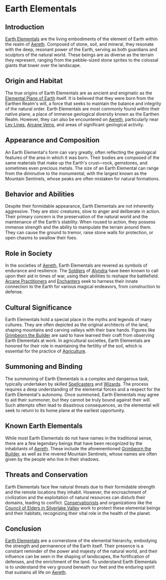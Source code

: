 # Earth Elementals

## Introduction

[Earth Elementals](Earth%20Elementals.md) are the living embodiments of the element of Earth within the realm of [Aereth](Aereth.md). Composed of stone, soil, and mineral, they resonate with the deep, resonant power of the Earth, serving as both guardians and sculptors of the natural world. These beings are as diverse as the terrain they represent, ranging from the pebble-sized stone sprites to the colossal giants that tower over the landscape.

## Origin and Habitat

The true origins of Earth Elementals are as ancient and enigmatic as the [Elemental Plane of Earth](Elemental%20Plane%20of%20Earth.md) itself. It is believed that they were born from the Earthen Realm's will, a force that seeks to maintain the balance and integrity of the natural order. Earth Elementals are most commonly found within their native plane, a place of immense geological diversity known as the Earthen Realm. However, they can also be encountered on [Aereth](Aereth.md), particularly near [Ley Lines](Ley%20Lines.md), [Arcane Veins](Arcane%20Veins.md), and areas of significant geological activity.

## Appearance and Composition

An Earth Elemental's form can vary greatly, often reflecting the geological features of the area in which it was born. Their bodies are composed of the same materials that make up the Earth's crust—rock, gemstones, and sometimes even precious metals. The size of an Earth Elemental can range from the diminutive to the monumental, with the largest known as the Mountain Sentinels, whose peaks are often mistaken for natural formations.

## Behavior and Abilities

Despite their formidable appearance, Earth Elementals are not inherently aggressive. They are stoic creatures, slow to anger and deliberate in action. Their primary concern is the preservation of the natural world and the maintenance of the Earth's stability. When roused to action, they possess immense strength and the ability to manipulate the terrain around them. They can cause the ground to tremor, raise stone walls for protection, or open chasms to swallow their foes.

## Role in Society

In the societies of [Aereth](Aereth.md), Earth Elementals are revered as symbols of endurance and resilience. The [Soldiers](Soldiers.md) of [Alyndra](Alyndra.md) have been known to call upon their aid in times of war, using their abilities to reshape the battlefield. [Arcane Practitioners](Arcane%20Practitioners.md) and [Enchanters](Enchanters.md) seek to harness their innate connection to the Earth for various magical endeavors, from construction to defense.

## Cultural Significance

Earth Elementals hold a special place in the myths and legends of many cultures. They are often depicted as the original architects of the land, shaping mountains and carving valleys with their bare hands. Figures like [Grimbeorn the Builder](Grimbeorn%20the%20Builder.md) are said to have learned their craft from observing Earth Elementals at work. In agricultural societies, Earth Elementals are honored for their role in maintaining the fertility of the soil, which is essential for the practice of [Agriculture](Agriculture.md).

## Summoning and Binding

The summoning of Earth Elementals is a complex and dangerous task, typically undertaken by skilled [Spellcasters](Spellcasters.md) and [Wizards](Wizardry.md). The process requires a deep understanding of the elemental forces and a respect for the Earth Elemental's autonomy. Once summoned, Earth Elementals may agree to aid their summoner, but they cannot be truly bound against their will. Such attempts often lead to disastrous consequences, as the elemental will seek to return to its home plane at the earliest opportunity.

## Known Earth Elementals

While most Earth Elementals do not have names in the traditional sense, there are a few legendary beings that have been recognized by the inhabitants of [Aereth](Aereth.md). These include the aforementioned [Grimbeorn the Builder](Grimbeorn%20the%20Builder.md), as well as the revered Mountain Sentinels, whose names are often given by the people who live in their shadows.

## Threats and Conservation

Earth Elementals face few natural threats due to their formidable strength and the remote locations they inhabit. However, the encroachment of civilization and the exploitation of natural resources can disturb their domains, leading to conflict. [Conservationists](Conservationists.md) and organizations like the [Council of Elders in Silverlake Valley](Council%20of%20Elders%20in%20Silverlake%20Valley.md) work to protect these elemental beings and their habitats, recognizing their vital role in the health of the planet.

## Conclusion

[Earth Elementals](Earth%20Elementals.md) are a cornerstone of the elemental hierarchy, embodying the strength and permanence of the Earth itself. Their presence is a constant reminder of the power and majesty of the natural world, and their influence can be seen in the shaping of landscapes, the fortification of defenses, and the enrichment of the land. To understand Earth Elementals is to understand the very ground beneath our feet and the enduring spirit that sustains all life on [Aereth](Aereth.md).
